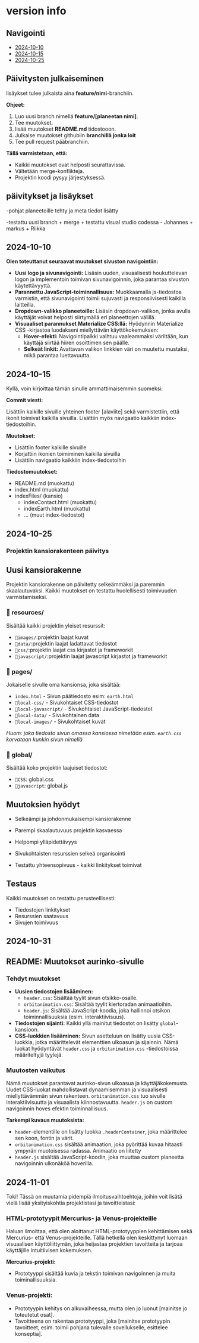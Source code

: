 # version info

## Navigointi

* [2024-10-10](#2024-10-10)
* [2024-10-15](#2024-10-15)
* [2024-10-25](#2024-10-25)

## Päivitysten julkaiseminen

lisäykset tulee julkaista aina **feature/nimi**-branchiin.

**Ohjeet:**

1. Luo uusi branch nimellä **feature/[planeetan nimi]**.
2. Tee muutokset.
3. lisää muutokset **README.md** tidostooon.
4. Julkaise muutokset githubiin **branchillä jonka loit**
5. Tee pull request pääbranchiin.

**Tällä varmistetaan, että:**

* Kaikki muutokset ovat helposti seurattavissa.
* Vältetään merge-konflikteja.
* Projektin koodi pysyy järjestyksessä.

## päivitykset ja lisäykset

-pohjat planeetoille tehty ja meta tiedot lisätty

-testattu uusi branch + merge + testattu visual studio codessa - Johannes + markus + Riikka

## 2024-10-10

**Olen toteuttanut seuraavat muutokset sivuston navigointiin:**

* **Uusi logo ja sivunavigointi:** Lisäsin uuden, visuaalisesti houkuttelevan logon ja implementoin toimivan sivunavigoinnin, joka parantaa sivuston käytettävyyttä.
* **Parannettu JavaScript-toiminnallisuus:** Muokkaamalla js-tiedostoa varmistin, että sivunavigointi toimii sujuvasti ja responsiivisesti kaikilla laitteilla.
* **Dropdown-valikko planeetoille:** Lisäsin dropdown-valikon, jonka avulla käyttäjät voivat helposti siirtymällä eri planeettojen välillä.
* **Visuaaliset parannukset Materialize CSS:llä:** Hyödynnin Materialize CSS -kirjastoa luodakseni miellyttävän käyttökokemuksen:
  * **Hover-efekti:** Navigointipalkki vaihtuu vaaleammaksi väriltään, kun käyttäjä siirtää hiiren osoittimen sen päälle.
  * **Selkeät linkit:** Avattavan valikon linkkien väri on muutettu mustaksi, mikä parantaa luettavuutta.

## 2024-10-15

Kyllä, voin kirjoittaa tämän sinulle ammattimaisemmin suomeksi:

**Commit viesti:**

Lisättiin kaikille sivuille yhteinen footer [alaviite] sekä varmistettiin, että ikonit toimivat kaikilla sivuilla. Lisättiin myös navigaatio kaikkiin index-tiedostoihin.

**Muutokset:**

* Lisättiin footer kaikille sivuille
* Korjattiin ikonien toimiminen kaikilla sivuilla
* Lisättiin navigaatio kaikkiin index-tiedostoihin

**Tiedostomuutokset:**

* README.md (muokattu)
* index.html (muokattu)
* indexFiles/ (kansio)
  * indexContact.html (muokattu)
  * indexEarth.html (muokattu)
  * ... (muut index-tiedostot)

## 2024-10-25

### Projektin kansiorakenteen päivitys

## Uusi kansiorakenne

Projektin kansiorakenne on päivitetty selkeämmäksi ja paremmin skaalautuvaksi. Kaikki muutokset on testattu huolellisesti toimivuuden varmistamiseksi.

### 📁 resources/

Sisältää kaikki projektin yleiset resurssit:

* `📁images/`:projektin laajat kuvat
* `📁data/`:projektin laajat ladattavat tiedostot
* `📁css/`:projektin laajat css kirjastot ja frameworkit
* `📁javascript/`:projektin laajat javascript kirjastot ja frameworkit

### 📁 pages/

Jokaiselle sivulle oma kansionsa, joka sisältää:

* `index.html` - Sivun päätiedosto esim: `earth.html`
* `📁local-css/` - Sivukohtaiset CSS-tiedostot
* `📁local-javascript/` - Sivukohtaiset JavaScript-tiedostot
* `📁local-data/` - Sivukohtainen data
* `📁local-images/` - Sivukohtaiset kuvat

*Huom: joka tiedosto sivun omassa kansiossa nimetään esim. `earth.css` korvataan kunkin sivun nimellä*

### 📁 global/

Sisältää koko projektin laajuiset tiedostot:

* `📁CSS`: global.css
* `📁javascript`: global.js

## Muutoksien hyödyt

* Selkeämpi ja johdonmukaisempi kansiorakenne

* Parempi skaalautuvuus projektin kasvaessa
* Helpompi ylläpidettävyys
* Sivukohtaisten resurssien selkeä organisointi
* Testattu yhteensopivuus - kaikki linkitykset toimivat

## Testaus

Kaikki muutokset on testattu perusteellisesti:

* Tiedostojen linkitykset
* Resurssien saatavuus
* Sivujen toimivuus

## 2024-10-31

## README: Muutokset aurinko-sivulle

### Tehdyt muutokset

* **Uusien tiedostojen lisääminen:**
  * `header.css`: Sisältää tyylit sivun otsikko-osalle.
  * `orbitanimation.css`: Sisältää tyylit kiertoradan animaatioihin.
  * `header.js`: Sisältää JavaScript-koodia, joka hallinnoi otsikon toiminnallisuuksia (esim. interaktiivisuus).
* **Tiedostojen sijainti:** Kaikki yllä mainitut tiedostot on lisätty `global`-kansioon.
* **CSS-luokkien lisääminen:** Sivun asetteluun on lisätty uusia CSS-luokkia, jotka määrittelevät elementtien ulkoasun ja sijainnin. Nämä luokat hyödyntävät `header.css` ja `orbitanimation.css` -tiedostoissa määriteltyjä tyylejä.

### Muutosten vaikutus

Nämä muutokset parantavat aurinko-sivun ulkoasua ja käyttäjäkokemusta. Uudet CSS-luokat mahdollistavat dynaamisemman ja visuaalisesti miellyttävämmän sivun rakenteen. `orbitanimation.css` tuo sivulle interaktiivisuutta ja visuaalista kiinnostavuutta. `header.js` on custom navigoinnin hoves efektin toiminnallisuus.

**Tarkempi kuvaus muutoksista:**

* `header`-elementille on lisätty luokka `.headerContainer`, joka määrittelee sen koon, fontin ja värit.
* `orbitanimation.css` sisältää animaation, joka pyörittää kuvaa hitaasti ympyrän muotoisessa radassa. Animaatio on liitetty
* `header.js` sisältää JavaScript-koodin, joka muuttaa custom planeetta navigoinnin ulkonäköä hoverilla.

## 2024-11-01

Toki! Tässä on muutamia pidempiä ilmoitusvaihtoehtoja, joihin voit lisätä vielä lisää yksityiskohtia projektistasi ja tavoitteistasi:

### **HTML-prototyypit Mercurius- ja Venus-projekteille**

Haluan ilmoittaa, että olen aloittanut HTML-prototyyppien kehittämisen sekä Mercurius- että Venus-projekteille. Tällä hetkellä olen keskittynyt luomaan visuaalisen käyttöliittymän, joka heijastaa projektien tavoitteita ja tarjoaa käyttäjille intuitiivisen kokemuksen.

**Mercurius-projekti:**

* Prototyyppi sisältää kuvia ja tekstin toimivan navigoinnen ja muita toiminallisuuksia.

### **Venus-projekti:**

* Prototyypin kehitys on alkuvaiheessa, mutta olen jo luonut [mainitse jo toteutetut osat].
* Tavoitteena on rakentaa prototyyppi, joka [mainitse prototyypin tavoitteet, esim. toimii pohjana tulevalle sovellukselle, esittelee konseptia].
